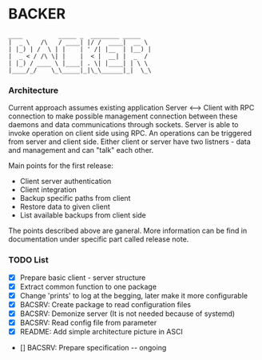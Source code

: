 # BACKER
```
____          _____ _  ________ _____  
|  _ \   /\   / ____| |/ /  ____|  __ \ 
| |_) | /  \ | |    | ' /| |__  | |__) |
|  _ < / /\ \| |    |  < |  __| |  _  / 
| |_) / ____ \ |____| . \| |____| | \ \ 
|____/_/    \_\_____|_|\_\______|_|  \_\
```

### Architecture

Current approach assumes existing application Server <--> Client with RPC connection to make possible management
connection between these daemons and data communications through sockets.
Server is able to invoke operation on client side using RPC. An operations can be triggered from server and client side. Either client or server have two listners - data and management and can "talk" each other.

Main points for the first release:

- Client server authentication
- Client integration
- Backup specific paths from client
- Restore data to given client
- List available backups from client side

The points described above are ganeral. More information can be find in documentation under specific part called release note. 



### TODO List

- [x] Prepare basic client - server structure
- [x] Extract common function to one package
- [x] Change 'prints' to log at the begging, later make it more configurable
- [x] BACSRV: Create package to read configuration files
- [x] BACSRV: Demonize server (It is not needed because of systemd)
- [x] BACSRV: Read config file from parameter
- [x] README: Add simple architecture picture in ASCI
- [] BACSRV: Prepare specification -- ongoing